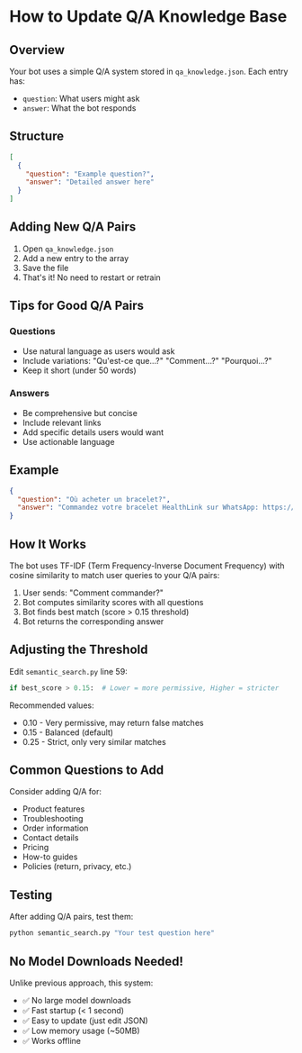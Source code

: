 # How to Update Q/A Knowledge Base

## Overview

Your bot uses a simple Q/A system stored in `qa_knowledge.json`. Each entry has:
- `question`: What users might ask
- `answer`: What the bot responds

## Structure

```json
[
  {
    "question": "Example question?",
    "answer": "Detailed answer here"
  }
]
```

## Adding New Q/A Pairs

1. Open `qa_knowledge.json`
2. Add a new entry to the array
3. Save the file
4. That's it! No need to restart or retrain

## Tips for Good Q/A Pairs

### Questions
- Use natural language as users would ask
- Include variations: "Qu'est-ce que...?" "Comment...?" "Pourquoi...?"
- Keep it short (under 50 words)

### Answers
- Be comprehensive but concise
- Include relevant links
- Add specific details users would want
- Use actionable language

## Example

```json
{
  "question": "Où acheter un bracelet?",
  "answer": "Commandez votre bracelet HealthLink sur WhatsApp: https://wa.me/243892615790. Prix: 3-10$. Créez ensuite votre compte gratuit sur https://gethealth.link/register."
}
```

## How It Works

The bot uses TF-IDF (Term Frequency-Inverse Document Frequency) with cosine similarity to match user queries to your Q/A pairs:

1. User sends: "Comment commander?"
2. Bot computes similarity scores with all questions
3. Bot finds best match (score > 0.15 threshold)
4. Bot returns the corresponding answer

## Adjusting the Threshold

Edit `semantic_search.py` line 59:

```python
if best_score > 0.15:  # Lower = more permissive, Higher = stricter
```

Recommended values:
- 0.10 - Very permissive, may return false matches
- 0.15 - Balanced (default)
- 0.25 - Strict, only very similar matches

## Common Questions to Add

Consider adding Q/A for:
- Product features
- Troubleshooting
- Order information
- Contact details
- Pricing
- How-to guides
- Policies (return, privacy, etc.)

## Testing

After adding Q/A pairs, test them:

```bash
python semantic_search.py "Your test question here"
```

## No Model Downloads Needed!

Unlike previous approach, this system:
- ✅ No large model downloads
- ✅ Fast startup (< 1 second)
- ✅ Easy to update (just edit JSON)
- ✅ Low memory usage (~50MB)
- ✅ Works offline

